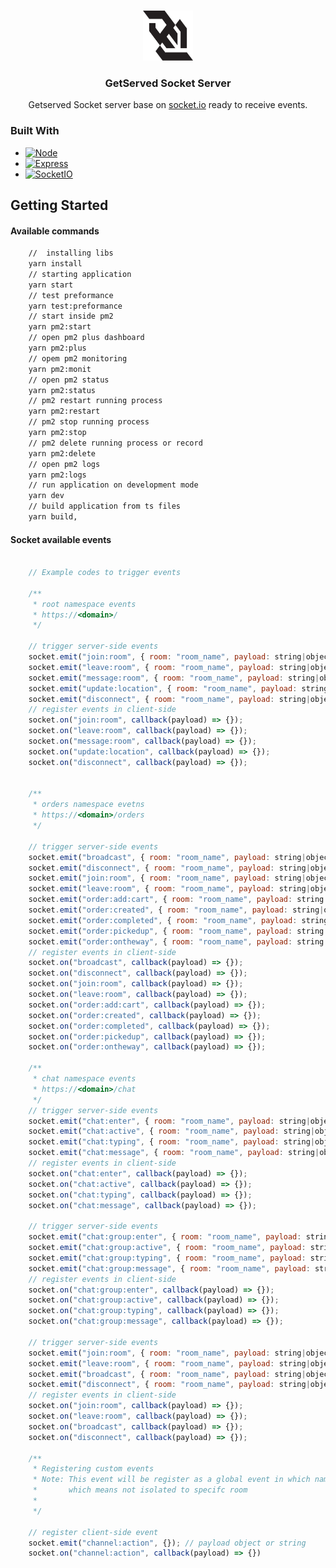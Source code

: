 <!-- Improved compatibility of back to top link: See: https://github.com/othneildrew/Best-README-Template/pull/73 -->
<a name="readme-top"></a>
<!--
*** Thanks for checking out the Best-README-Template. If you have a suggestion
*** that would make this better, please fork the repo and create a pull request
*** or simply open an issue with the tag "enhancement".
*** Don't forget to give the project a star!
*** Thanks again! Now go create something AMAZING! :D
-->



<!-- PROJECT SHIELDS -->
<!--
*** I'm using markdown "reference style" links for readability.
*** Reference links are enclosed in brackets [ ] instead of parentheses ( ).
*** See the bottom of this document for the declaration of the reference variables
*** for contributors-url, forks-url, etc. This is an optional, concise syntax you may use.
*** https://www.markdownguide.org/basic-syntax/#reference-style-links
-->
<!-- [![Contributors][contributors-shield]][contributors-url]
[![Forks][forks-shield]][forks-url]
[![Stargazers][stars-shield]][stars-url]
[![Issues][issues-shield]][issues-url]
[![MIT License][license-shield]][license-url]
[![LinkedIn][linkedin-shield]][linkedin-url] -->



<!-- PROJECT LOGO -->
<br />
<div align="center">
  <a href="#">
    <img src="img/websocket-logo-91B815D333-seeklogo.com.png" alt="Logo" width="80" height="80">
  </a>

  <h3 align="center">GetServed Socket Server</h3>

  <p align="center">
    Getserved Socket server base on <a href="https://socket.io/" target="_blank">socket.io</a> ready to receive events.
    <br />
    <!-- <a href="https://github.com/othneildrew/Best-README-Template"><strong>Explore the docs »</strong></a>
    <br />
    <br />
    <a href="https://github.com/othneildrew/Best-README-Template">View Demo</a>
    ·
    <a href="https://github.com/othneildrew/Best-README-Template/issues">Report Bug</a>
    ·
    <a href="https://github.com/othneildrew/Best-README-Template/issues">Request Feature</a> -->
  </p>
</div>



<!-- ABOUT THE PROJECT -->
<!-- ## About The Project -->

<!-- [![Product Name Screen Shot][product-screenshot]](https://example.com) -->

<!-- There are many great README templates available on GitHub; however, I didn't find one that really suited my needs so I created this enhanced one. I want to create a README template so amazing that it'll be the last one you ever need -- I think this is it.

Here's why:
* Your time should be focused on creating something amazing. A project that solves a problem and helps others
* You shouldn't be doing the same tasks over and over like creating a README from scratch
* You should implement DRY principles to the rest of your life :smile:

Of course, no one template will serve all projects since your needs may be different. So I'll be adding more in the near future. You may also suggest changes by forking this repo and creating a pull request or opening an issue. Thanks to all the people have contributed to expanding this template!

Use the `BLANK_README.md` to get started.

<p align="right">(<a href="#readme-top">back to top</a>)</p> -->



### Built With
* [![Node][Node.js]][Node-url]
* [![Express][Express]][Express-url]
* [![SocketIO][Socket.io]][SocketIO-url]
<!-- * [![Vue][Vue.js]][Vue-url]
* [![Angular][Angular.io]][Angular-url]
* [![Svelte][Svelte.dev]][Svelte-url]
* [![Laravel][Laravel.com]][Laravel-url]
* [![Bootstrap][Bootstrap.com]][Bootstrap-url]
* [![JQuery][JQuery.com]][JQuery-url] -->

<!-- <p align="right">(<a href="#readme-top">back to top</a>)</p> -->



<!-- GETTING STARTED -->
## Getting Started

#### Available commands
```cmd
    //  installing libs
    yarn install
    // starting application
    yarn start
    // test preformance
    yarn test:preformance
    // start inside pm2
    yarn pm2:start
    // open pm2 plus dashboard
    yarn pm2:plus
    // opem pm2 monitoring
    yarn pm2:monit
    // open pm2 status
    yarn pm2:status
    // pm2 restart running process
    yarn pm2:restart
    // pm2 stop running process
    yarn pm2:stop
    // pm2 delete running process or record
    yarn pm2:delete
    // open pm2 logs
    yarn pm2:logs
    // run application on development mode
    yarn dev
    // build application from ts files
    yarn build,
```
#### Socket available events
```javascript

    // Example codes to trigger events
     
    /**
     * root namespace events
     * https://<domain>/
     */

    // trigger server-side events
    socket.emit("join:room", { room: "room_name", payload: string|object });
    socket.emit("leave:room", { room: "room_name", payload: string|object });
    socket.emit("message:room", { room: "room_name", payload: string|object });
    socket.emit("update:location", { room: "room_name", payload: string|object });
    socket.emit("disconnect", { room: "room_name", payload: string|object });
    // register events in client-side
    socket.on("join:room", callback(payload) => {});
    socket.on("leave:room", callback(payload) => {});
    socket.on("message:room", callback(payload) => {});
    socket.on("update:location", callback(payload) => {});
    socket.on("disconnect", callback(payload) => {});


    /**
     * orders namespace evetns
     * https://<domain>/orders
     */

    // trigger server-side events
    socket.emit("broadcast", { room: "room_name", payload: string|object });
    socket.emit("disconnect", { room: "room_name", payload: string|object });
    socket.emit("join:room", { room: "room_name", payload: string|object });
    socket.emit("leave:room", { room: "room_name", payload: string|object });
    socket.emit("order:add:cart", { room: "room_name", payload: string|object });
    socket.emit("order:created", { room: "room_name", payload: string|object });
    socket.emit("order:completed", { room: "room_name", payload: string|object });
    socket.emit("order:pickedup", { room: "room_name", payload: string|object });
    socket.emit("order:ontheway", { room: "room_name", payload: string|object });
    // register events in client-side
    socket.on("broadcast", callback(payload) => {});
    socket.on("disconnect", callback(payload) => {});
    socket.on("join:room", callback(payload) => {});
    socket.on("leave:room", callback(payload) => {});
    socket.on("order:add:cart", callback(payload) => {});
    socket.on("order:created", callback(payload) => {});
    socket.on("order:completed", callback(payload) => {});
    socket.on("order:pickedup", callback(payload) => {});
    socket.on("order:ontheway", callback(payload) => {});

    /**
     * chat namespace events
     * https://<domain>/chat
     */
    // trigger server-side events
    socket.emit("chat:enter", { room: "room_name", payload: string|object });
    socket.emit("chat:active", { room: "room_name", payload: string|object });
    socket.emit("chat:typing", { room: "room_name", payload: string|object });
    socket.emit("chat:message", { room: "room_name", payload: string|object });
    // register events in client-side
    socket.on("chat:enter", callback(payload) => {});
    socket.on("chat:active", callback(payload) => {});
    socket.on("chat:typing", callback(payload) => {});
    socket.on("chat:message", callback(payload) => {});

    // trigger server-side events
    socket.emit("chat:group:enter", { room: "room_name", payload: string|object });
    socket.emit("chat:group:active", { room: "room_name", payload: string|object });
    socket.emit("chat:group:typing", { room: "room_name", payload: string|object });
    socket.emit("chat:group:message", { room: "room_name", payload: string|object });
    // register events in client-side
    socket.on("chat:group:enter", callback(payload) => {});
    socket.on("chat:group:active", callback(payload) => {});
    socket.on("chat:group:typing", callback(payload) => {});
    socket.on("chat:group:message", callback(payload) => {});

    // trigger server-side events
    socket.emit("join:room", { room: "room_name", payload: string|object });
    socket.emit("leave:room", { room: "room_name", payload: string|object });
    socket.emit("broadcast", { room: "room_name", payload: string|object });
    socket.emit("disconnect", { room: "room_name", payload: string|object });
    // register events in client-side
    socket.on("join:room", callback(payload) => {});
    socket.on("leave:room", callback(payload) => {});
    socket.on("broadcast", callback(payload) => {});
    socket.on("disconnect", callback(payload) => {});

    /**
     * Registering custom events
     * Note: This event will be register as a global event in which namespace you are connected 
     *       which means not isolated to specifc room
     * 
     */

    // register client-side event
    socket.emit("channel:action", {}); // payload object or string
    socket.on("channel:action", callback(payload) => {})

```

[Express]: https://img.shields.io/badge/express-000000?style=for-the-badge&logo=express&logoColor=white
[Express-url]: https://expressjs.com
[Node.js]: https://img.shields.io/badge/node.js-215732?style=for-the-badge&logo=nodedotjs&logoColor=white
[Node-url]: https://nodejs.org/en/
[Socket.io]: https://img.shields.io/badge/socket.io-000000?style=for-the-badge&logo=socketdotio&logoColor=white
[SocketIO-url]: https://socket.io/